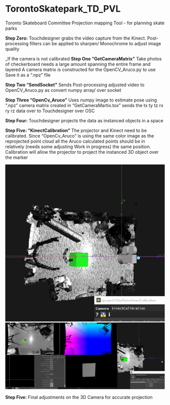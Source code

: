 # TorontoSkatepark_TD_PVL
Toronto Skateboard Committee Projection mapping Tool - for planning skate parks

**Step Zero:**
Touchdesigner grabs the video capture from the Kinect.
Post-processing filters can be applied to sharpen/ Monochrome to adjust image quality

_If the camera is not calibrated
**Step One “GetCameraMatrix”**
Take photos of checkerboard needs a large amount spanning the entire frame and layered
A camera matrix is constructed for the OpenCV_Aruco.py to use 
Save it as a “.npz” file

**Step Two “SendSocket”**
Sends Post-processing adjusted video to OpenCV_Aruco.py as convert numpy array/ over socket

**Step Three “OpenCv_Aruco”**
Uses numpy image to estimate pose using “.npz” camera matrix created in “GetCameraMartix.tox”
sends the tx ty tz rx ry rz data over to Touchdesigner over OSC

**Step Four:**
Touchdesigner projects the data as instanced objects in a space

**Step Five: “KinectCalibration”**
The projector and Kinect need to be calibrated. Since “OpenCv_Aruco” is using the same color image as the reprojected point cloud all the Aruco calculated points should be in relatively (needs some adjusting Work in progress) the same position. Calibration will allow the projector to project the instanced 3D object over the marker

![Test Image 3](/ProcessImage.png)
![Test Image 4](/ProcessImage(2).png)


**Step Five:**
Final adjustments on the 3D Camera for accurate projection
